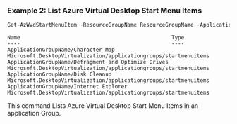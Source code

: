 ### Example 2: List Azure Virtual Desktop Start Menu Items
```powershell
Get-AzWvdStartMenuItem -ResourceGroupName ResourceGroupName -ApplicationGroupName ApplicationGroupName
```

```output
Name                                                Type
----                                                ----
ApplicationGroupName/Character Map                  Microsoft.DesktopVirtualization/applicationgroups/startmenuitems
ApplicationGroupName/Defragment and Optimize Drives Microsoft.DesktopVirtualization/applicationgroups/startmenuitems
ApplicationGroupName/Disk Cleanup                   Microsoft.DesktopVirtualization/applicationgroups/startmenuitems
ApplicationGroupName/Internet Explorer              Microsoft.DesktopVirtualization/applicationgroups/startmenuitems
```

This command Lists Azure Virtual Desktop Start Menu Items in an application Group.

